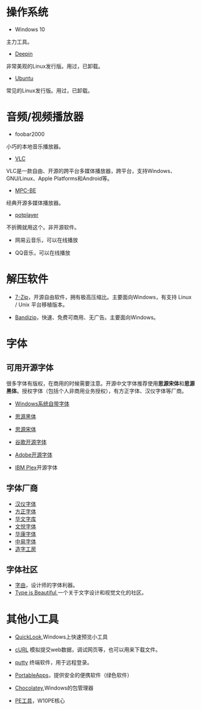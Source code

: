 # 操作系统

- Windows 10

主力工具。

- [Deepin](https://www.deepin.org)

非常美观的Linux发行版。用过，已卸载。

- [Ubuntu](https://www.ubuntu.com/download)

常见的Linux发行版。用过，已卸载。


# 音频/视频播放器

- foobar2000

小巧的本地音乐播放器。

- [VLC](http://www.videolan.org)

VLC是一款自由、开源的跨平台多媒体播放器，跨平台，支持Windows、GNU/Linux、Apple Platforms和Android等。

- [MPC-BE](https://sourceforge.net/projects/mpcbe/)

经典开源多媒体播放器。

- [potplayer](https://potplayer.daum.net/?lang=zh_CN)

不折腾就用这个。非开源软件。

- 网易云音乐，可以在线播放

- QQ音乐，可以在线播放

# 解压软件

- [7-Zip](https://sparanoid.com/lab/7z/)，开源自由软件，拥有极高压缩比。主要面向Windows，有支持 Linux / Unix 平台移植版本。

- [Bandizip](https://www.bandisoft.com/bandizip/cn/)，快速、免费可商用、无广告。主要面向Windows。

# 字体
## 可用开源字体
很多字体有版权，在商用的时候需要注意。开源中文字体推荐使用**思源宋体**和**思源黑体**。授权字体（包括个人非商用业务授权），有方正字体、汉仪字体等厂商。

- [Windows系统自带字体](https://en.wikipedia.org/wiki/List_of_typefaces_included_with_Microsoft_Windows)

- [思源黑体](https://blog.typekit.com/alternate/source-han-sans-chs/)

- [思源宋体](https://source.typekit.com/cn/)

- [谷歌开源字体](https://www.google.com/get/noto/)

- [Adobe开源字体](https://github.com/adobe-fonts)

- [IBM Plex](https://github.com/IBM/type)开源字体

## 字体厂商
- [汉仪字体](http://www.hanyi.com.cn)
- [方正字体](http://www.foundertype.com/index.php/Index/index.html)
- [华文字库](http://www.stfont.com.cn/)
- [文悦字体](http://wytype.com)
- [华康字体](https://www.dynacw.com.cn/index.aspx)
- [中易字体](http://www.china-e.com.cn/main/index.htm)
- [造字工房](http://www.makefont.com)

## 字体社区
- [字由](http://www.hellofont.cn/index)，设计师的字体利器。
- [Type is Beautiful](https://www.typeisbeautiful.com),一个关于文字设计和视觉文化的社区。

# 其他小工具
- [QuickLook](https://github.com/xupefei/QuickLook),Windows上快速预览小工具

- [cURL](https://curl.haxx.se)
模拟提交web数据，调试网页等，也可以用来下载文件。

- [putty](https://www.chiark.greenend.org.uk/~sgtatham/putty/)
终端软件，用于远程登录。

- [PortableApps](https://portableapps.com/)，提供安全的便携软件（绿色软件）

- [Chocolatey](https://chocolatey.org/about),Windows的包管理器

- [PE工具](http://www.wepe.com.cn/)，W10PE核心
